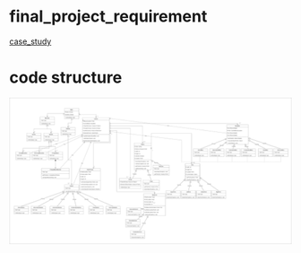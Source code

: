 # final_project_requirement
[case_study](https://github.com/77112377/OOAD/blob/main/final_project.pdf)

# code structure
![](https://github.com/77112377/OOAD/blob/main/UML%E6%9E%B6%E6%A7%8B.png)

